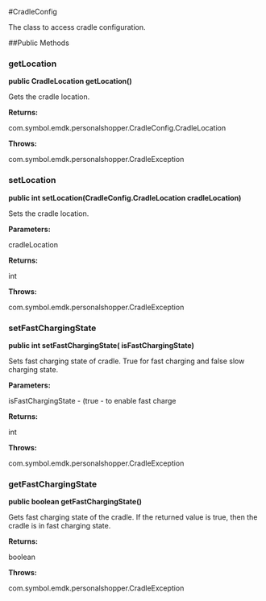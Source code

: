 #CradleConfig

The class to access cradle configuration.



##Public Methods

### getLocation

**public CradleLocation getLocation()**

Gets the cradle location.

**Returns:**

com.symbol.emdk.personalshopper.CradleConfig.CradleLocation

**Throws:**

com.symbol.emdk.personalshopper.CradleException



### setLocation

**public int setLocation(CradleConfig.CradleLocation cradleLocation)**

Sets the cradle location.

**Parameters:**

cradleLocation

**Returns:**

int

**Throws:**

com.symbol.emdk.personalshopper.CradleException



### setFastChargingState

**public int setFastChargingState( isFastChargingState)**

Sets fast charging state of cradle. True for fast charging and false slow charging state.

**Parameters:**

isFastChargingState - (true - to enable fast charge

**Returns:**

int

**Throws:**

com.symbol.emdk.personalshopper.CradleException



### getFastChargingState

**public boolean getFastChargingState()**

Gets fast charging state of the cradle. If the returned value is true, then the cradle is in fast charging state.

**Returns:**

boolean

**Throws:**

com.symbol.emdk.personalshopper.CradleException



